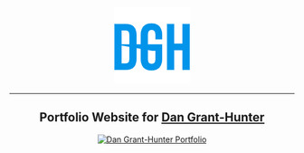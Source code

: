 <p align="center"><a href="https://dangranthunter.com" target="_blank" rel="noopener"><img src="assets/images/icon.png" alt="Dan Grant-Hunter Portfolio"></a></p>

---

<h2 align="center">Portfolio Website for <a href="https://dangranthunter.com">Dan Grant-Hunter</a></h2>

<p align="center"><a href="https://dangranthunter.com" target="_blank" rel="noopener"><img src="media/img/portfolio-website.png" alt="Dan Grant-Hunter Portfolio"></a></p>
